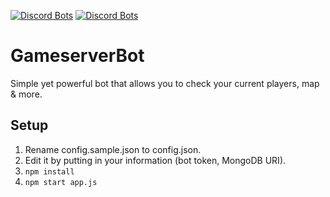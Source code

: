 [![Discord Bots](https://top.gg/api/widget/status/766644852061372416.svg)](https://top.gg/bot/766644852061372416) [![Discord Bots](https://top.gg/api/widget/servers/766644852061372416.svg)](https://top.gg/bot/766644852061372416)

# GameserverBot
Simple yet powerful bot that allows you to check your current players, map & more.

## Setup
1. Rename config.sample.json to config.json.
2. Edit it by putting in your information (bot token, MongoDB URI).
3. `npm install`
4. `npm start app.js`